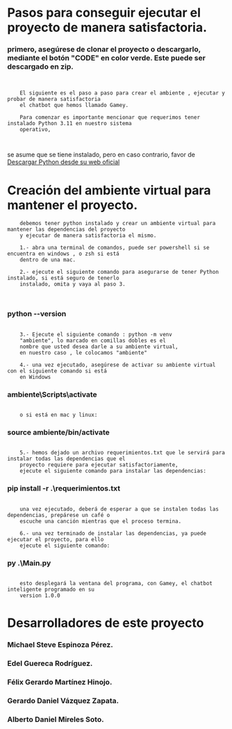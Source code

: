# Pasos para conseguir ejecutar el proyecto de manera satisfactoria.

### primero, asegúrese de clonar el proyecto o descargarlo, mediante el botón "CODE" en color verde. Este puede ser descargado en zip.

```


    El siguiente es el paso a paso para crear el ambiente , ejecutar y probar de manera satisfactoria
    el chatbot que hemos llamado Gamey.

    Para comenzar es importante mencionar que requerimos tener instalado Python 3.11 en nuestro sistema
    operativo,



```

se asume que se tiene instalado, pero en caso contrario, favor de [Descargar Python desde su web oficial](https://www.python.org/downloads/)

# Creación del ambiente virtual para mantener el proyecto.

```
    debemos tener python instalado y crear un ambiente virtual para mantener las dependencias del proyecto
    y ejecutar de manera satisfactoria el mismo.

    1.- abra una terminal de comandos, puede ser powershell si se encuentra en windows , o zsh si está
    dentro de una mac.

    2.- ejecute el siguiente comando para asegurarse de tener Python instalado, si está seguro de tenerlo
    instalado, omita y vaya al paso 3.



```

### python --version

```

    3.- Ejecute el siguiente comando : python -m venv
    "ambiente", lo marcado en comillas dobles es el
    nombre que usted desea darle a su ambiente virtual,
    en nuestro caso , le colocamos "ambiente"

    4.- una vez ejecutado, asegúrese de activar su ambiente virtual con el siguiente comando si está
    en Windows

```

### ambiente\Scripts\activate

```

    o si está en mac y linux:

```

### source ambiente/bin/activate

```

    5.- hemos dejado un archivo requerimientos.txt que le servirá para instalar todas las dependencias que el
    proyecto requiere para ejecutar satisfactoriamente,
    ejecute el siguiente comando para instalar las dependencias:

```

### pip install -r .\requerimientos.txt

```

    una vez ejecutado, deberá de esperar a que se instalen todas las dependencias, prepárese un café o
    escuche una canción mientras que el proceso termina.

    6.- una vez terminado de instalar las dependencias, ya puede ejecutar el proyecto, para ello
    ejecute el siguiente comando:

```

### py .\Main.py

```

    esto desplegará la ventana del programa, con Gamey, el chatbot inteligente programado en su
    version 1.0.0

```

# Desarrolladores de este proyecto

### Michael Steve Espinoza Pérez.

### Edel Guereca Rodríguez.

### Félix Gerardo Martínez Hinojo.

### Gerardo Daniel Vázquez Zapata.

### Alberto Daniel Mireles Soto.
